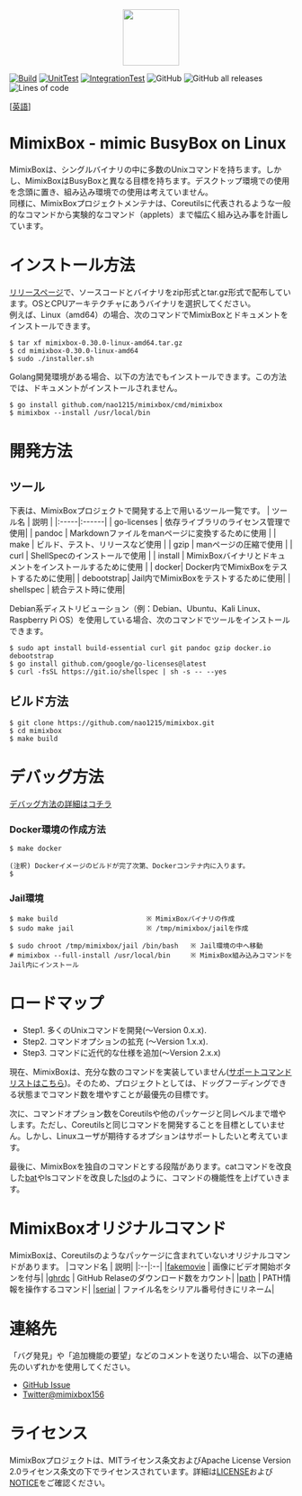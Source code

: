 <div align="center">
<img src="https://github.com/nao1215/mimixbox/blob/main/docs/images/logo.jpg" width="100">
</div>

[![Build](https://github.com/nao1215/mimixbox/actions/workflows/build.yml/badge.svg?branch=main)](https://github.com/nao1215/mimixbox/actions/workflows/build.yml)
[![UnitTest](https://github.com/nao1215/mimixbox/actions/workflows/unit_test.yml/badge.svg?branch=main&event=push)](https://github.com/nao1215/mimixbox/actions/workflows/unit_test.yml)
[![IntegrationTest](https://github.com/nao1215/mimixbox/actions/workflows/integration_test.yml/badge.svg?event=push)](https://github.com/nao1215/mimixbox/actions/workflows/integration_test.yml)
![GitHub](https://img.shields.io/github/license/nao1215/mimixbox)
![GitHub all releases](https://img.shields.io/github/downloads/nao1215/mimixbox/total)
![Lines of code](https://img.shields.io/tokei/lines/github/nao1215/mimixbox?style=plastic)

[[英語](../../../README.md)]
# MimixBox - mimic BusyBox on Linux
MimixBoxは、シングルバイナリの中に多数のUnixコマンドを持ちます。しかし、MimixBoxはBusyBoxと異なる目標を持ちます。デスクトップ環境での使用を念頭に置き、組み込み環境での使用は考えていません。  
同様に、MimixBoxプロジェクトメンテナは、Coreutilsに代表されるような一般的なコマンドから実験的なコマンド（applets）まで幅広く組み込み事を計画しています。

# インストール方法
[リリースページ](https://github.com/nao1215/mimixbox/releases)で、ソースコードとバイナリをzip形式とtar.gz形式で配布しています。OSとCPUアーキテクチャにあうバイナリを選択してください。  
例えば、Linux（amd64）の場合、次のコマンドでMimixBoxとドキュメントをインストールできます。

```
$ tar xf mimixbox-0.30.0-linux-amd64.tar.gz
$ cd mimixbox-0.30.0-linux-amd64
$ sudo ./installer.sh
```

Golang開発環境がある場合、以下の方法でもインストールできます。この方法では、ドキュメントがインストールされません。
```
$ go install github.com/nao1215/mimixbox/cmd/mimixbox
$ mimixbox --install /usr/local/bin
```

# 開発方法
## ツール
下表は、MimixBoxプロジェクトで開発する上で用いるツール一覧です。
| ツール名 | 説明 |
|:-----|:------|
| go-licenses | 依存ライブラリのライセンス管理で使用|
| pandoc   | Markdownファイルをmanページに変換するために使用 |
| make   | ビルド、テスト、リリースなど使用 |
| gzip   | manページの圧縮で使用 |
| curl | ShellSpecのインストールで使用 |
| install   | MimixBoxバイナリとドキュメントをインストールするために使用 |
| docker| Docker内でMimixBoxをテストするために使用|
| debootstrap| Jail内でMimixBoxをテストするために使用|
|  shellspec   | 統合テスト時に使用|  

Debian系ディストリビューション（例：Debian、Ubuntu、Kali Linux、Raspberry Pi OS）を使用している場合、次のコマンドでツールをインストールできます。

```
$ sudo apt install build-essential curl git pandoc gzip docker.io debootstrap
$ go install github.com/google/go-licenses@latest
$ curl -fsSL https://git.io/shellspec | sh -s -- --yes
```
  
## ビルド方法
```
$ git clone https://github.com/nao1215/mimixbox.git
$ cd mimixbox
$ make build
```

# デバッグ方法
[デバッグ方法の詳細はコチラ](DebugAndTest.md)
### Docker環境の作成方法
```
$ make docker

(注釈) Dockerイメージのビルドが完了次第、Dockerコンテナ内に入ります。
$ 
```
### Jail環境
``` 
$ make build                      ※ MimixBoxバイナリの作成
$ sudo make jail                  ※ /tmp/mimixbox/jailを作成

$ sudo chroot /tmp/mimixbox/jail /bin/bash   ※ Jail環境の中へ移動
# mimixbox --full-install /usr/local/bin     ※ MimixBox組み込みコマンドをJail内にインストール
```

# ロードマップ
- Step1. 多くのUnixコマンドを開発(〜Version 0.x.x).
- Step2. コマンドオプションの拡充 (〜Version 1.x.x).
- Step3. コマンドに近代的な仕様を追加(〜Version 2.x.x)
  
現在、MimixBoxは、充分な数のコマンドを実装していません([サポートコマンドリストはこちら](./docs/introduction/en/CommandAppletList.md))。そのため、プロジェクトとしては、ドッグフーディングできる状態までコマンド数を増やすことが最優先の目標です。

次に、コマンドオプション数をCoreutilsや他のパッケージと同レベルまで増やします。ただし、Coreutilsと同じコマンドを開発することを目標としていません。しかし、Linuxユーザが期待するオプションはサポートしたいと考えています。

最後に、MimixBoxを独自のコマンドとする段階があります。catコマンドを改良した[bat](https://github.com/sharkdp/bat/blob/master/doc/README-ja.md#%E3%83%97%E3%83%AD%E3%82%B8%E3%82%A7%E3%82%AF%E3%83%88%E3%81%AE%E7%9B%AE%E6%A8%99%E3%81%A8%E6%97%A2%E5%AD%98%E3%81%AE%E9%A1%9E%E4%BC%BC%E3%81%97%E3%81%9FOSS)やlsコマンドを改良した[lsd](https://github.com/Peltoche/lsd)のように、コマンドの機能性を上げていきます。

# MimixBoxオリジナルコマンド
MimixBoxは、Coreutilsのようなパッケージに含まれていないオリジナルコマンドがあります。
|コマンド名 | 説明|
|:--|:--|
|[fakemovie](./docs/examples/fakemovie/en/fakemovie.md) | 画像にビデオ開始ボタンを付与|
|[ghrdc](./docs/examples/ghrdc/en/ghrdc.md) | GitHub Relaseのダウンロード数をカウント|
|[path](./docs/examples/path/en/path.md) | PATH情報を操作するコマンド|
|[serial](./docs/examples/serial/en/serial.md) | ファイル名をシリアル番号付きにリネーム|

# 連絡先
「バグ発見」や「追加機能の要望」などのコメントを送りたい場合、以下の連絡先のいずれかを使用してください。

- [GitHub Issue](https://github.com/nao1215/mimixbox/issues)
- [Twitter@mimixbox156](https://twitter.com/mimixbox156)

# ライセンス
MimixBoxプロジェクトは、MITライセンス条文およびApache License Version 2.0ライセンス条文の下でライセンスされています。詳細は[LICENSE](../../../LICENSE)および[NOTICE](../../../NOTICE)をご確認ください。
